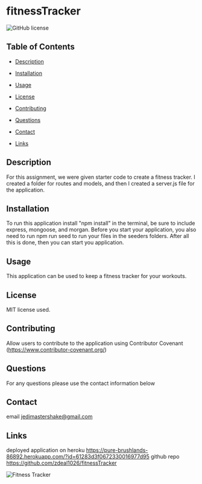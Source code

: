 # fitnessTracker
![GitHub license](https://img.shields.io/badge/license-MIT-blue.svg)

## Table of Contents 

* [Description](#description)

* [Installation](#installation)

* [Usage](#usage)

* [License](#license)

* [Contributing](#contributing)

* [Questions](#questions)

* [Contact](#contact)

* [Links](#links)

## Description

For this assignment, we were given starter code to create a fitness tracker. I created a folder for routes and models, and then I created a server.js file for the application.

## Installation
 
 To run this application install "npm install" in the terminal, be sure to include express, mongoose, and morgan. Before you start your application, you also need to run npm run seed to run your files in the seeders folders. After all this is done, then you can start you application. 


## Usage

This application can be used to keep a fitness tracker for your workouts.

## License

MIT license used.
  
## Contributing

Allow users to contribute to the application using Contributor Covenant (https://www.contributor-covenant.org/)

## Questions

For any questions please use the contact information below

## Contact

 email jedimastershake@gmail.com

## Links

deployed application on heroku https://pure-brushlands-86892.herokuapp.com/?id=61283d3f0672330016977d95
github repo https://github.com/zdeal1026/fitnessTracker

![Fitness Tracker](https://user-images.githubusercontent.com/82068157/131226816-466489a2-e33c-482e-bd81-9a478c709822.png)
